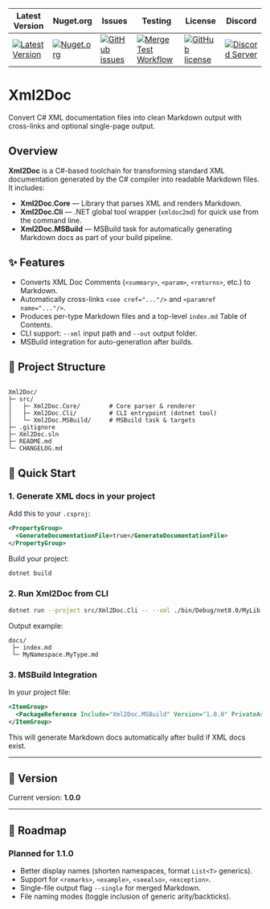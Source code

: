 | Latest Version | Nuget.org | Issues | Testing | License | Discord |
|-----------------|-----------------|----------------|----------------|----------------|----------------|
| [![Latest Version](https://img.shields.io/github/v/tag/mod-posh/xml2doc)](https://github.com/mod-posh/xml2doc/tags) | [![Nuget.org](https://img.shields.io/nuget/dt/ModPosh.Xml2Doc)](https://www.nuget.org/packages/ModPosh.Xml2Doc) | [![GitHub issues](https://img.shields.io/github/issues/mod-posh/xml2doc)](https://github.com/mod-posh/xml2doc/issues) | [![Merge Test Workflow](https://github.com/mod-posh/xml2doc/actions/workflows/test.yml/badge.svg)](https://github.com/mod-posh/xml2doc/actions/workflows/test.yml) | [![GitHub license](https://img.shields.io/github/license/mod-posh/xml2doc)](https://github.com/mod-posh/xml2doc/blob/master/LICENSE) | [![Discord Server](https://assets-global.website-files.com/6257adef93867e50d84d30e2/636e0b5493894cf60b300587_full_logo_white_RGB.svg)](https://discord.com/channels/1044305359021555793/1044305781627035811) |
# Xml2Doc

Convert C# XML documentation files into clean Markdown output with cross-links and optional single-page output.

## Overview

**Xml2Doc** is a C#-based toolchain for transforming standard XML documentation generated by the C# compiler into readable Markdown files. It includes:

- **Xml2Doc.Core** — Library that parses XML and renders Markdown.
- **Xml2Doc.Cli** — .NET global tool wrapper (`xmldoc2md`) for quick use from the command line.
- **Xml2Doc.MSBuild** — MSBuild task for automatically generating Markdown docs as part of your build pipeline.

## ✨ Features

- Converts XML Doc Comments (`<summary>`, `<param>`, `<returns>`, etc.) to Markdown.
- Automatically cross-links `<see cref="..."/>` and `<paramref name="..."/>`.
- Produces per-type Markdown files and a top-level `index.md` Table of Contents.
- CLI support: `--xml` input path and `--out` output folder.
- MSBuild integration for auto-generation after builds.

## 🧱 Project Structure

```

Xml2Doc/
├─ src/
│   ├─ Xml2Doc.Core/        # Core parser & renderer
│   ├─ Xml2Doc.Cli/         # CLI entrypoint (dotnet tool)
│   └─ Xml2Doc.MSBuild/     # MSBuild task & targets
├─ .gitignore
├─ Xml2Doc.sln
├─ README.md
└─ CHANGELOG.md

````

## 🚀 Quick Start

### 1. Generate XML docs in your project

Add this to your `.csproj`:
```xml
<PropertyGroup>
  <GenerateDocumentationFile>true</GenerateDocumentationFile>
</PropertyGroup>
````

Build your project:

```bash
dotnet build
```

### 2. Run Xml2Doc from CLI

```bash
dotnet run --project src/Xml2Doc.Cli -- --xml ./bin/Debug/net8.0/MyLib.xml --out ./docs
```

Output example:

```
docs/
 ├─ index.md
 └─ MyNamespace.MyType.md
```

### 3. MSBuild Integration

In your project file:

```xml
<ItemGroup>
  <PackageReference Include="Xml2Doc.MSBuild" Version="1.0.0" PrivateAssets="all" />
</ItemGroup>
```

This will generate Markdown docs automatically after build if XML docs exist.

---

## 🧩 Version

Current version: **1.0.0**

---

## 🧰 Roadmap

### Planned for **1.1.0**

* Better display names (shorten namespaces, format `List<T>` generics).
* Support for `<remarks>`, `<example>`, `<seealso>`, `<exception>`.
* Single-file output flag `--single` for merged Markdown.
* File naming modes (toggle inclusion of generic arity/backticks).
